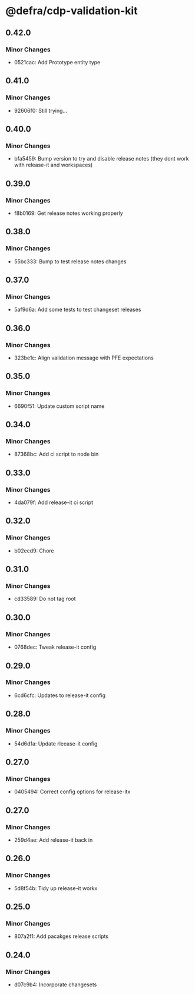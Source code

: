 # @defra/cdp-validation-kit

## 0.42.0

### Minor Changes

- 0521cac: Add Prototype entity type

## 0.41.0

### Minor Changes

- 92606f0: Still trying...

## 0.40.0

### Minor Changes

- bfa5459: Bump version to try and disable release notes (they dont work with release-it and workspaces)

## 0.39.0

### Minor Changes

- f8b0169: Get release notes working properly

## 0.38.0

### Minor Changes

- 55bc333: Bump to test release notes changes

## 0.37.0

### Minor Changes

- 5af9d6a: Add some tests to test changeset releases

## 0.36.0

### Minor Changes

- 323be1c: Align validation message with PFE expectations

## 0.35.0

### Minor Changes

- 6690f51: Update custom script name

## 0.34.0

### Minor Changes

- 87368bc: Add ci script to node bin

## 0.33.0

### Minor Changes

- 4da079f: Add release-it ci script

## 0.32.0

### Minor Changes

- b02ecd9: Chore

## 0.31.0

### Minor Changes

- cd33589: Do not tag root

## 0.30.0

### Minor Changes

- 0768dec: Tweak release-it config

## 0.29.0

### Minor Changes

- 6cd6cfc: Updates to release-it config

## 0.28.0

### Minor Changes

- 54d6d1a: Update rleease-it config

## 0.27.0

### Minor Changes

- 0405494: Correct config options for release-itx

## 0.27.0

### Minor Changes

- 259d4ae: Add release-it back in

## 0.26.0

### Minor Changes

- 5d8f54b: Tidy up release-it workx

## 0.25.0

### Minor Changes

- 807a2f1: Add pacakges release scripts

## 0.24.0

### Minor Changes

- d07c9b4: Incorporate changesets
